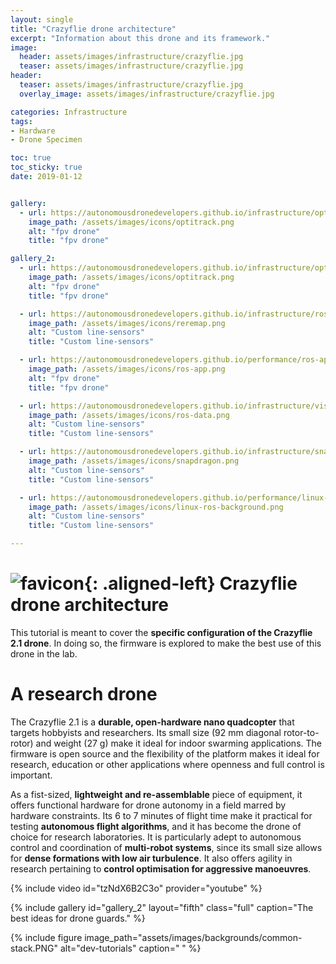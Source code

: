 ```yaml
---
layout: single
title: "Crazyflie drone architecture"
excerpt: "Information about this drone and its framework."
image:
  header: assets/images/infrastructure/crazyflie.jpg
  teaser: assets/images/infrastructure/crazyflie.jpg
header:
  teaser: assets/images/infrastructure/crazyflie.jpg
  overlay_image: assets/images/infrastructure/crazyflie.jpg

categories: Infrastructure
tags:
- Hardware
- Drone Specimen

toc: true
toc_sticky: true
date: 2019-01-12


gallery:
  - url: https://autonomousdronedevelopers.github.io/infrastructure/optitrack/
    image_path: /assets/images/icons/optitrack.png
    alt: "fpv drone"
    title: "fpv drone"

gallery_2:
  - url: https://autonomousdronedevelopers.github.io/infrastructure/optitrack/
    image_path: /assets/images/icons/optitrack.png
    alt: "fpv drone"
    title: "fpv drone"

  - url: https://autonomousdronedevelopers.github.io/infrastructure/ros-remapping-to-simulator/
    image_path: /assets/images/icons/reremap.png
    alt: "Custom line-sensors"
    title: "Custom line-sensors"

  - url: https://autonomousdronedevelopers.github.io/performance/ros-applications/
    image_path: /assets/images/icons/ros-app.png
    alt: "fpv drone"
    title: "fpv drone"

  - url: https://autonomousdronedevelopers.github.io/infrastructure/visualising-ros-data/
    image_path: /assets/images/icons/ros-data.png
    alt: "Custom line-sensors"
    title: "Custom line-sensors"

  - url: https://autonomousdronedevelopers.github.io/infrastructure/snapdragon-flight-pro/
    image_path: /assets/images/icons/snapdragon.png
    alt: "Custom line-sensors"
    title: "Custom line-sensors"

  - url: https://autonomousdronedevelopers.github.io/performance/linux-and-ros-background/
    image_path: /assets/images/icons/linux-ros-background.png
    alt: "Custom line-sensors"
    title: "Custom line-sensors"

---
```



# ![favicon](/assets/images/favicon.jpg){: .aligned-left} Crazyflie drone architecture

This tutorial is meant to cover the **specific configuration of the Crazyflie 2.1 drone**. In doing so, the firmware is explored to make the best use of this drone in the lab.

# A research drone
The Crazyflie 2.1 is a **durable, open-hardware nano quadcopter** that targets hobbyists and researchers. Its small size (92 mm diagonal rotor-to-rotor) and weight (27 g) make it ideal for indoor swarming applications. The firmware is open source and the flexibility of the platform makes it ideal for research, education or other applications where openness and full control is important.

As a fist-sized, **lightweight and re-assemblable** piece of equipment, it offers functional hardware for drone autonomy in a field marred by hardware constraints. Its 6 to 7 minutes of flight time make it practical for testing **autonomous flight algorithms**, and it has become the drone of choice for research laboratories. It is particularly adept to autonomous control and coordination of **multi-robot systems**, since its small size allows for **dense formations with low air turbulence**. It also offers agility in research pertaining to **control optimisation for aggressive manoeuvres**.


{% include video id="tzNdX6B2C3o" provider="youtube" %}

{% include gallery id="gallery_2" layout="fifth" class="full" caption="The best ideas for drone guards." %}

{%
include figure
image_path="assets/images/backgrounds/common-stack.PNG"
alt="dev-tutorials"
caption=" "
%}


<!-- <iframe src="{{ page.document_path }}" width="100%" height="1000px"></iframe> -->
